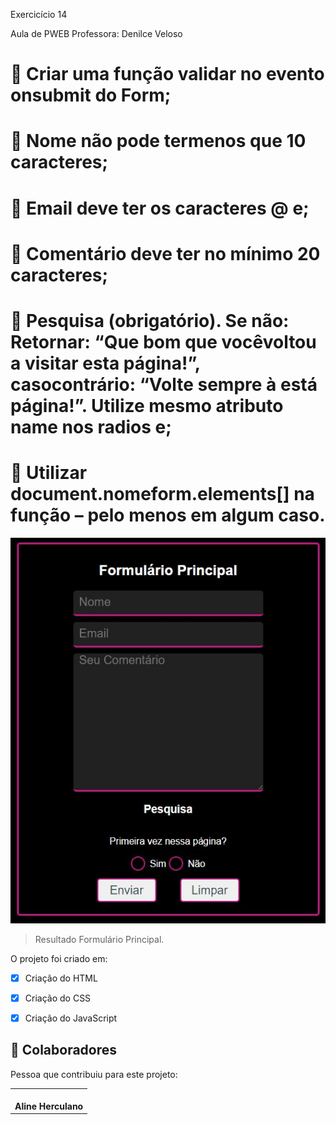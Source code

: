 Exercicício 14 

Aula de PWEB 
Professora: Denilce Veloso

#  Criar uma função validar no evento onsubmit do Form;
#  Nome não pode termenos que 10 caracteres;
#  Email deve ter os caracteres @ e;
#  Comentário deve ter no mínimo 20 caracteres;
#  Pesquisa (obrigatório). Se não: Retornar: “Que bom que vocêvoltou a visitar esta página!”, casocontrário: “Volte sempre à está página!”. Utilize mesmo atributo name nos radios e;
#  Utilizar document.nomeform.elements[] na função – pelo menos em algum caso.


<img src="imagens/formulario.jpg" alt="formulario"> 

> Resultado Formulário Principal. 

O projeto foi criado em:

- [x] Criação do HTML
- [x] Criação do CSS
- [x] Criação do JavaScript


## 🤝 Colaboradores

Pessoa que contribuiu para este projeto:

<table>
  <tr>
    <td align="center">
        <br>
          <b>Aline Herculano</b>
      </a>
    </td>
   </tr>
</table>


